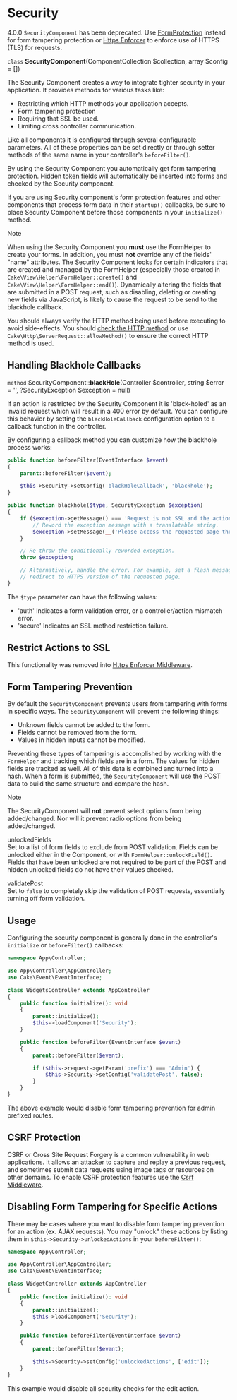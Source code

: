 # Security

<div class="deprecated">

4.0.0
`SecurityComponent` has been deprecated. Use [FormProtection](../../controllers/components/form-protection) instead
for form tampering protection or [Https Enforcer](../../security/https-enforcer) to enforce use of HTTPS (TLS) for requests.

</div>

`class` **SecurityComponent**(ComponentCollection $collection, array $config = [])

The Security Component creates a way to integrate tighter
security in your application. It provides methods for various tasks like:

- Restricting which HTTP methods your application accepts.
- Form tampering protection
- Requiring that SSL be used.
- Limiting cross controller communication.

Like all components it is configured through several configurable parameters.
All of these properties can be set directly or through setter methods of the
same name in your controller's `beforeFilter()`.

By using the Security Component you automatically get form tampering protection.
Hidden token fields will automatically be inserted into forms and checked by the
Security component.

If you are using Security component's form protection features and
other components that process form data in their `startup()`
callbacks, be sure to place Security Component before those
components in your `initialize()` method.

> [!NOTE]
> When using the Security Component you **must** use the FormHelper to create
> your forms. In addition, you must **not** override any of the fields' "name"
> attributes. The Security Component looks for certain indicators that are
> created and managed by the FormHelper (especially those created in
> `Cake\View\Helper\FormHelper::create()` and
> `Cake\View\Helper\FormHelper::end()`). Dynamically altering
> the fields that are submitted in a POST request, such as disabling, deleting
> or creating new fields via JavaScript, is likely to cause the request to be
> send to the blackhole callback.
>
> You should always verify the HTTP method being used before executing to avoid
> side-effects. You should [check the HTTP method](../../../controllers/request-response#check-the-request) or
> use `Cake\Http\ServerRequest::allowMethod()` to ensure the correct
> HTTP method is used.

## Handling Blackhole Callbacks

`method` SecurityComponent::**blackHole**(Controller $controller, string $error = '', ?SecurityException $exception = null)

If an action is restricted by the Security Component it is
'black-holed' as an invalid request which will result in a 400 error
by default. You can configure this behavior by setting the
`blackHoleCallback` configuration option to a callback function
in the controller.

By configuring a callback method you can customize how the blackhole process
works:

``` php
public function beforeFilter(EventInterface $event)
{
    parent::beforeFilter($event);

    $this->Security->setConfig('blackHoleCallback', 'blackhole');
}

public function blackhole($type, SecurityException $exception)
{
    if ($exception->getMessage() === 'Request is not SSL and the action is required to be secure') {
        // Reword the exception message with a translatable string.
        $exception->setMessage(__('Please access the requested page through HTTPS'));
    }

    // Re-throw the conditionally reworded exception.
    throw $exception;

    // Alternatively, handle the error. For example, set a flash message &
    // redirect to HTTPS version of the requested page.
}
```

The `$type` parameter can have the following values:

- 'auth' Indicates a form validation error, or a controller/action mismatch
  error.
- 'secure' Indicates an SSL method restriction failure.

## Restrict Actions to SSL

This functionality was removed into [Https Enforcer Middleware](../../../security/https-enforcer#https-enforcer-middleware).

## Form Tampering Prevention

By default the `SecurityComponent` prevents users from tampering with forms in
specific ways. The `SecurityComponent` will prevent the following things:

- Unknown fields cannot be added to the form.
- Fields cannot be removed from the form.
- Values in hidden inputs cannot be modified.

Preventing these types of tampering is accomplished by working with the `FormHelper`
and tracking which fields are in a form. The values for hidden fields are
tracked as well. All of this data is combined and turned into a hash. When
a form is submitted, the `SecurityComponent` will use the POST data to build the same
structure and compare the hash.

> [!NOTE]
> The SecurityComponent will **not** prevent select options from being
> added/changed. Nor will it prevent radio options from being added/changed.

unlockedFields  
Set to a list of form fields to exclude from POST validation. Fields can be
unlocked either in the Component, or with
`FormHelper::unlockField()`. Fields that have been unlocked are
not required to be part of the POST and hidden unlocked fields do not have
their values checked.

validatePost  
Set to `false` to completely skip the validation of POST
requests, essentially turning off form validation.

## Usage

Configuring the security component is generally done in the controller's
`initialize` or `beforeFilter()` callbacks:

``` php
namespace App\Controller;

use App\Controller\AppController;
use Cake\Event\EventInterface;

class WidgetsController extends AppController
{
    public function initialize(): void
    {
        parent::initialize();
        $this->loadComponent('Security');
    }

    public function beforeFilter(EventInterface $event)
    {
        parent::beforeFilter($event);

        if ($this->request->getParam('prefix') === 'Admin') {
            $this->Security->setConfig('validatePost', false);
        }
    }
}
```

The above example would disable form tampering prevention for admin prefixed
routes.

<a id="security-csrf"></a>

## CSRF Protection

CSRF or Cross Site Request Forgery is a common vulnerability in web
applications. It allows an attacker to capture and replay a previous request,
and sometimes submit data requests using image tags or resources on other
domains. To enable CSRF protection features use the
[Csrf Middleware](../../../security/csrf#csrf-middleware).

## Disabling Form Tampering for Specific Actions

There may be cases where you want to disable form tampering prevention for an
action (ex. AJAX requests). You may "unlock" these actions by listing them in
`$this->Security->unlockedActions` in your `beforeFilter()`:

``` php
namespace App\Controller;

use App\Controller\AppController;
use Cake\Event\EventInterface;

class WidgetController extends AppController
{
    public function initialize(): void
    {
        parent::initialize();
        $this->loadComponent('Security');
    }

    public function beforeFilter(EventInterface $event)
    {
        parent::beforeFilter($event);

        $this->Security->setConfig('unlockedActions', ['edit']);
    }
}
```

This example would disable all security checks for the edit action.
